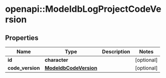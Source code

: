 # openapi::ModeldbLogProjectCodeVersion


## Properties
Name | Type | Description | Notes
------------ | ------------- | ------------- | -------------
**id** | **character** |  | [optional] 
**code_version** | [**ModeldbCodeVersion**](modeldbCodeVersion.md) |  | [optional] 


